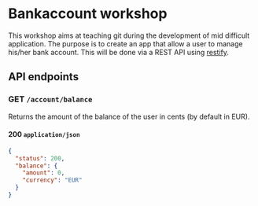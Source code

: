 # Bankaccount workshop

This workshop aims at teaching git during the development of mid difficult
application.
The purpose is to create an app that allow a user to manage his/her
bank account.
This will be done via a REST API using [restify][url:restify].

[url:restify]: http://restify.org

## API endpoints

### GET `/account/balance`

Returns the amount of the balance of the user in cents (by default in EUR).

#### 200 `application/json`

```json
{
  "status": 200,
  "balance": {
    "amount": 0,
    "currency": "EUR"
  }
}
```
